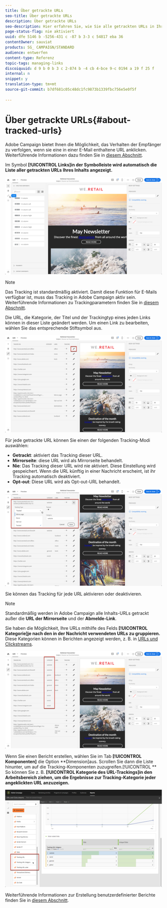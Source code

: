 ```yaml
---
title: Über getrackte URLs
seo-title: Über getrackte URLs
description: Über getrackte URLs
seo-description: Hier erfahren Sie, wie Sie alle getrackten URLs in Ihren Inhalten verwalten können.
page-status-flag: nie aktiviert
uuid: dfe 5146 b -5256-431 c -87 b 3-3 c 54817 eba 36
contentOwner: sauviat
products: SG_ CAMPAIGN/STANDARD
audience: entwerfen
content-type: Referenz
topic-tags: managing-links
discoiquuid: d 9 b 0 b 3 c 2-874 b -4 cb 4-bce 9-c 0194 a 19 f 25 f
internal: n
snippet: y
translation-type: tm+mt
source-git-commit: b7df681c05c48dc1fc9873b1339fbc756e5e0f5f

---
```



# Über getrackte URLs{#about-tracked-urls}

Adobe Campaign bietet Ihnen die Möglichkeit, das Verhalten der Empfänger zu verfolgen, wenn sie eine in einer E-Mail enthaltene URL anklicken. Weiterführende Informationen dazu finden Sie in [diesem Abschnitt](../../sending/using/tracking-messages.md#about-tracking).

Im Symbol **[!UICONTROL Links]in der Symbolleiste wird automatisch die Liste aller getrackten URLs Ihres Inhalts angezeigt.**

![](assets/des_links.png)

>[!NOTE]
>
>Das Tracking ist standardmäßig aktiviert. Damit diese Funktion für E-Mails verfügbar ist, muss das Tracking in Adobe Campaign aktiv sein. Weiterführende Informationen zu Trackingparametern finden Sie in [diesem Abschnitt](../../administration/using/configuring-email-channel.md#tracking-parameters).

Die URL, die Kategorie, der Titel und der Trackingtyp eines jeden Links können in dieser Liste geändert werden. Um einen Link zu bearbeiten, wählen Sie das entsprechende Stiftsymbol aus.

![](assets/des_links_tracking.png)

Für jede getrackte URL können Sie einen der folgenden Tracking-Modi auswählen:

* **Getrackt**: aktiviert das Tracking dieser URL.
* **Mirrorseite**: diese URL wird als Mirrorseite behandelt.
* **Nie**: Das Tracking dieser URL wird nie aktiviert. Diese Einstellung wird gespeichert. Wenn die URL künftig in einer Nachricht erscheint, ist ihr Tracking automatisch deaktiviert.
* **Opt-out**: Diese URL wird als Opt-out-URL behandelt.

![](assets/des_link_tracking_type.png)

Sie können das Tracking für jede URL aktivieren oder deaktivieren.

>[!NOTE]
>
>Standardmäßig werden in Adobe Campaign alle Inhalts-URLs getrackt außer die **URL der Mirrorseite** und der **Abmelde-Link**.

Sie haben die Möglichkeit, Ihre URLs mithilfe des Felds **[!UICONTROL Kategorie]je nach den in der Nachricht verwendeten URLs zu gruppieren.** Diese Kategorien können in Berichten angezeigt werden, z. B. in [URLs und Clickstreams](../../reporting/using/urls-and-click-streams.md).

![](assets/des_link_tracking_category.png)

Wenn Sie einen Bericht erstellen, wählen Sie im Tab **[!UICONTROL Komponenten]** die Option **Dimension]aus. Scrollen Sie dann die Liste hinunter, um auf die Tracking-Komponenten zuzugreifen.[!UICONTROL ** So können Sie z. B. **[!UICONTROL Kategorie des URL-Trackings]in den Arbeitsbereich ziehen, um die Ergebnisse zur Tracking-Kategorie jeder angeklickten URL anzuzeigen.**

![](assets/des_link_tracking_report.png)

Weiterführende Informationen zur Erstellung benutzerdefinierter Berichte finden Sie in [diesem Abschnitt](../../reporting/using/about-dynamic-reports.md).
